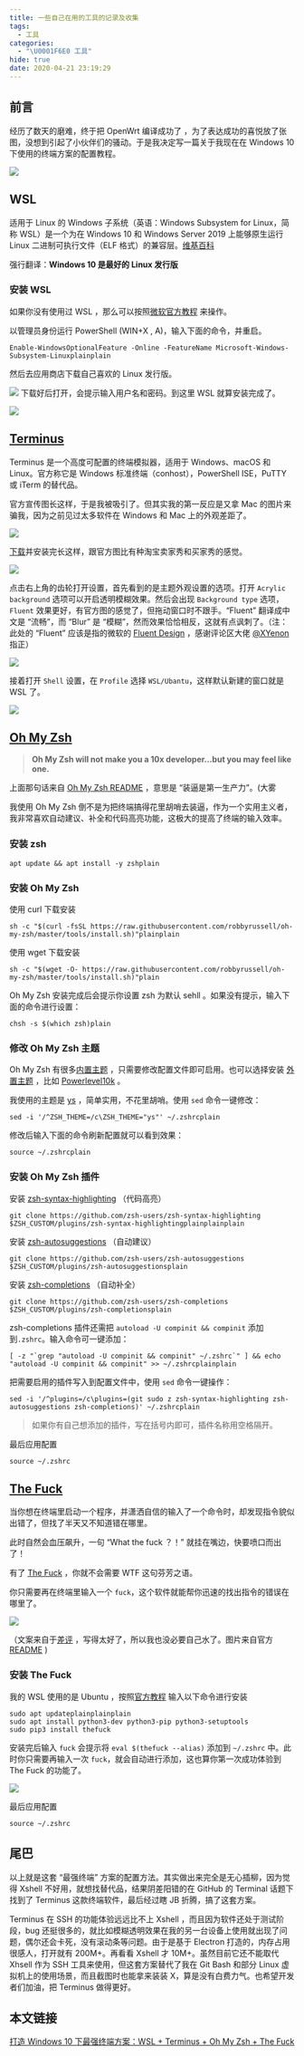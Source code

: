 ```yaml
---
title: 一些自己在用的工具的记录及收集
tags:
  - 工具
categories:
  - "\U0001F6E0 工具"
hide: true
date: 2020-04-21 23:19:29
---
```

前言
--

经历了数天的磨难，终于把 OpenWrt 编译成功了 ，为了表达成功的喜悦放了张图，没想到引起了小伙伴们的骚动。于是我决定写一篇关于我现在在 Windows 10 下使用的终端方案的配置教程。

![](https://ximg.now.sh/post/20190814040213.png#vwid=1376&vhei=739)

WSL
---

适用于 Linux 的 Windows 子系统（英语：Windows Subsystem for Linux，简称 WSL）是一个为在 Windows 10 和 Windows Server 2019 上能够原生运行 Linux 二进制可执行文件（ELF 格式）的兼容层。[维基百科](https://p3terx.com/go/aHR0cHM6Ly96aC53aWtpcGVkaWEub3JnL3dpa2kvJUU5JTgwJTgyJUU3JTk0JUE4JUU0JUJBJThFX0xpbnV4XyVFNyU5QSU4NF9XaW5kb3dzXyVFNSVBRCU5MCVFNyVCMyVCQiVFNyVCQiU5Rg==)

强行翻译：**Windows 10 是最好的 Linux 发行版**

### 安装 WSL

如果你没有使用过 WSL ，那么可以按照[微软官方教程](https://p3terx.com/go/aHR0cHM6Ly9kb2NzLm1pY3Jvc29mdC5jb20vemgtY24vd2luZG93cy93c2wvaW5zdGFsbC13aW4xMA==) 来操作。

以管理员身份运行 PowerShell (WIN+X , A)，输入下面的命令，并重启。

    Enable-WindowsOptionalFeature -Online -FeatureName Microsoft-Windows-Subsystem-Linuxplainplain

然后去应用商店下载自己喜欢的 Linux 发行版。

![](https://ximg.now.sh/post/20190814190607.png#vwid=1222&vhei=730)
下载好后打开，会提示输入用户名和密码。到这里 WSL 就算安装完成了。

![](https://ximg.now.sh/post/20190814235435.png#vwid=586&vhei=407)

[Terminus](https://p3terx.com/go/aHR0cHM6Ly9naXRodWIuY29tL0V1Z2VueS90ZXJtaW51cw==)
----------------------------------------------------------------------------------

Terminus 是一个高度可配置的终端模拟器，适用于 Windows、macOS 和 Linux。官方称它是 Windows 标准终端（conhost），PowerShell ISE，PuTTY 或 iTerm 的替代品。

官方宣传图长这样，于是我被吸引了。但其实我的第一反应是又拿 Mac 的图片来骗我，因为之前见过太多软件在 Windows 和 Mac 上的外观差距了。

![](https://ximg.now.sh/post/20190818173825.jpg#vwid=1796&vhei=1351)

[下载](https://p3terx.com/go/aHR0cHM6Ly9naXRodWIuY29tL0V1Z2VueS90ZXJtaW51cy9yZWxlYXNlcw==)并安装完长这样，跟官方图比有种淘宝卖家秀和买家秀的感觉。

![](https://ximg.now.sh/post/20190814205646.png#vwid=927&vhei=600)

点击右上角的齿轮打开设置，首先看到的是主题外观设置的选项。打开 `Acrylic background` 选项可以开启透明模糊效果。然后会出现 `Background type` 选项，`Fluent` 效果更好，有官方图的感觉了，但拖动窗口时不跟手。“Fluent” 翻译成中文是 “流畅”，而 “Blur” 是 “模糊”，然而效果恰恰相反，这就有点讽刺了。（注：此处的 “Fluent” 应该是指的微软的 [Fluent Design](https://p3terx.com/go/aHR0cHM6Ly93d3cubWljcm9zb2Z0LmNvbS9kZXNpZ24vZmx1ZW50) ，感谢评论区大佬 [@XYenon](https://p3terx.com/archives/the-strongest-terminal-solution-under-windows-10.html/comment-page-1) 指正）

![](https://ximg.now.sh/post/20190814211830.png#vwid=1206&vhei=740)

接着打开 `Shell` 设置，在 `Profile` 选择 `WSL/Ubantu`，这样默认新建的窗口就是 WSL 了。

![](https://ximg.now.sh/post/20190814212650.png#vwid=1206&vhei=740)

[Oh My Zsh](https://p3terx.com/go/aHR0cHM6Ly9naXRodWIuY29tL3JvYmJ5cnVzc2VsbC9vaC1teS16c2g=)
-------------------------------------------------------------------------------------------

> **Oh My Zsh will not make you a 10x developer...but you may feel like one.**

上面那句话来自 [Oh My Zsh README](https://p3terx.com/go/aHR0cHM6Ly9naXRodWIuY29tL3JvYmJ5cnVzc2VsbC9vaC1teS16c2gvYmxvYi9tYXN0ZXIvUkVBRE1FLm1k) ，意思是 “装逼是第一生产力”。(大雾

我使用 Oh My Zsh 倒不是为把终端搞得花里胡哨去装逼，作为一个实用主义者，我非常喜欢自动建议、补全和代码高亮功能，这极大的提高了终端的输入效率。

### 安装 zsh

    apt update && apt install -y zshplain

### 安装 Oh My Zsh

使用 curl 下载安装

    sh -c "$(curl -fsSL https://raw.githubusercontent.com/robbyrussell/oh-my-zsh/master/tools/install.sh)"plainplain

使用 wget 下载安装

    sh -c "$(wget -O- https://raw.githubusercontent.com/robbyrussell/oh-my-zsh/master/tools/install.sh)"plain

Oh My Zsh 安装完成后会提示你设置 zsh 为默认 sehll 。如果没有提示，输入下面的命令进行设置：

    chsh -s $(which zsh)plain

### 修改 Oh My Zsh 主题

Oh My Zsh 有很多[内置主题](https://p3terx.com/go/aHR0cHM6Ly9naXRodWIuY29tL3JvYmJ5cnVzc2VsbC9vaC1teS16c2gvd2lraS90aGVtZXM=) ，只需要修改配置文件即可启用。也可以选择安装 [外置主题](https://p3terx.com/go/aHR0cHM6Ly9naXRodWIuY29tL3JvYmJ5cnVzc2VsbC9vaC1teS16c2gvd2lraS9FeHRlcm5hbC10aGVtZXM=) ，比如 [Powerlevel10k](https://p3terx.com/go/aHR0cHM6Ly9naXRodWIuY29tL3JvbWthdHYvcG93ZXJsZXZlbDEwaw==) 。

我使用的主题是 [ys](https://p3terx.com/go/aHR0cHM6Ly9naXRodWIuY29tL3JvYmJ5cnVzc2VsbC9vaC1teS16c2gvd2lraS90aGVtZXMjeXM=) ，简单实用，不花里胡哨。使用 `sed` 命令一键修改：

    sed -i '/^ZSH_THEME=/c\ZSH_THEME="ys"' ~/.zshrcplain

修改后输入下面的命令刷新配置就可以看到效果：

    source ~/.zshrcplain

### 安装 Oh My Zsh 插件

安装 [zsh-syntax-highlighting](https://p3terx.com/go/aHR0cHM6Ly9naXRodWIuY29tL3pzaC11c2Vycy96c2gtc3ludGF4LWhpZ2hsaWdodGluZw==) （代码高亮）

    git clone https://github.com/zsh-users/zsh-syntax-highlighting $ZSH_CUSTOM/plugins/zsh-syntax-highlightingplainplainplain

安装 [zsh-autosuggestions](https://p3terx.com/go/aHR0cHM6Ly9naXRodWIuY29tL3pzaC11c2Vycy96c2gtYXV0b3N1Z2dlc3Rpb25z) （自动建议）

    git clone https://github.com/zsh-users/zsh-autosuggestions $ZSH_CUSTOM/plugins/zsh-autosuggestionsplain

安装 [zsh-completions](https://p3terx.com/go/aHR0cHM6Ly9naXRodWIuY29tL3pzaC11c2Vycy96c2gtY29tcGxldGlvbnM=) （自动补全）

    git clone https://github.com/zsh-users/zsh-completions $ZSH_CUSTOM/plugins/zsh-completionsplain

zsh-completions 插件还需把 `autoload -U compinit && compinit` 添加到`.zshrc`。输入命令可一键添加：

    [ -z "`grep "autoload -U compinit && compinit" ~/.zshrc`" ] && echo "autoload -U compinit && compinit" >> ~/.zshrcplainplain

把需要启用的插件写入到配置文件中，使用 `sed` 命令一键操作：

    sed -i '/^plugins=/c\plugins=(git sudo z zsh-syntax-highlighting zsh-autosuggestions zsh-completions)' ~/.zshrcplain

> 如果你有自己想添加的插件，写在括号内即可，插件名称用空格隔开。

最后应用配置

    source ~/.zshrc

[The Fuck](https://p3terx.com/go/aHR0cHM6Ly9naXRodWIuY29tL252Ym4vdGhlZnVjaw==)
------------------------------------------------------------------------------

当你想在终端里启动一个程序，并潇洒自信的输入了一个命令时，却发现指令貌似出错了，但找了半天又不知道错在哪里。

此时自然会血压飙升，一句 “What the fuck ？！” 就挂在嘴边，快要喷口而出了！

有了 [The Fuck](https://p3terx.com/go/aHR0cHM6Ly9naXRodWIuY29tL252Ym4vdGhlZnVjaw==) ，你就不会需要 WTF 这句芬芳之语。

你只需要再在终端里输入一个 `fuck`，这个软件就能帮你迅速的找出指令的错误在哪里了。

![](https://ximg.now.sh/post/20190814175904.gif#vwid=686&vhei=379)

（文案来自于[差评](https://p3terx.com/go/aHR0cHM6Ly9tcC53ZWl4aW4ucXEuY29tL3MvVllCb0I2dGF5QnJyNFc3VjVfUTB1UQ==) ，写得太好了，所以我也没必要自己水了。图片来自官方 [README](https://p3terx.com/go/aHR0cHM6Ly9naXRodWIuY29tL252Ym4vdGhlZnVjaw==) )

### 安装 The Fuck

我的 WSL 使用的是 Ubuntu ，按照[官方教程](https://p3terx.com/go/aHR0cHM6Ly9naXRodWIuY29tL252Ym4vdGhlZnVjayNpbnN0YWxsYXRpb24=) 输入以下命令进行安装

    sudo apt updateplainplainplain
    sudo apt install python3-dev python3-pip python3-setuptools
    sudo pip3 install thefuck

安装完后输入 `fuck` 会提示将 `eval $(thefuck --alias)` 添加到 `~/.zshrc` 中。此时你只需要再输入一次 `fuck`，就会自动进行添加，这也算你第一次成功体验到 The Fuck 的功能了。

![](https://ximg.now.sh/post/20190815030056.png#vwid=929&vhei=268)

最后应用配置

    source ~/.zshrc

尾巴
--

以上就是这套 “最强终端” 方案的配置方法。其实做出来完全是无心插柳，因为觉得 Xshell 不好用，就想找替代品，结果阴差阳错的在 GitHub 的 Terminal 话题下找到了 Terminus 这款终端软件，最后经过瞎 JB 折腾，搞了这套方案。

Terminus 在 SSH 的功能体验远远比不上 Xshell ，而且因为软件还处于测试阶段，bug 还挺很多的，就比如模糊透明效果在我的另一台设备上使用就出现了问题，偶尔还会卡死，没有滚动条等问题。由于是基于 Electron 打造的，内存占用很感人，打开就有 200M+。再看看 Xshell 才 10M+。虽然目前它还不能取代 Xhsell 作为 SSH 工具来使用，但这套方案替代了我在 Git Bash 和部分 Linux 虚拟机上的使用场景，而且截图时也能拿来装装 X，算是没有白费力气。也希望开发者们加油，把 Terminus 做得更好。



## 本文链接

[打造 Windows 10 下最强终端方案：WSL + Terminus + Oh My Zsh + The Fuck](https://p3terx.com/archives/the-strongest-terminal-solution-under-windows-10.html) 